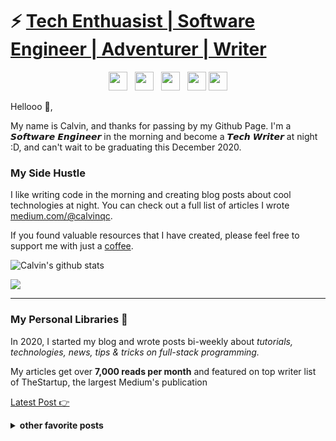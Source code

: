 # ⚡️ <a href="https://calvinqc.com" target="_blank"> Tech Enthuasist | Software Engineer | Adventurer | Writer </a>
<p align='center'>
<a href="https://dev.to/calvinqc"><img height="30" src="https://raw.githubusercontent.com/WaylonWalker/WaylonWalker/main/icon/dev.png"></a>&nbsp;&nbsp;
<a href="https://twitter.com/calvinqc_"><img height="30" src="https://github.com/WaylonWalker/WaylonWalker/blob/main/icon/twitter.png?raw=true"></a>&nbsp;&nbsp;
<a href="https://instagram.com/calvin.qc"><img height="30" src="https://github.com/WaylonWalker/WaylonWalker/blob/main/icon/instagram.jpg?raw=true"></a>&nbsp;&nbsp;
<a href="https://www.buymeacoffee.com/calvinqc"><img height="30" src="https://github.com/WaylonWalker/WaylonWalker/blob/main/icon/by-me-a-coffee.png?raw=true"></a>
<a href="https://www.linkedin.com/in/calvinqc/"><img height="30" src="https://github.com/WaylonWalker/WaylonWalker/blob/main/icon/linkedin.png?raw=true"></a>

Hellooo 👋,

My name is Calvin, and thanks for passing by my Github Page. I'm a 𝙎𝙤𝙛𝙩𝙬𝙖𝙧𝙚 𝙀𝙣𝙜𝙞𝙣𝙚𝙚𝙧 in the morning and become a 𝙏𝙚𝙘𝙝 𝙒𝙧𝙞𝙩𝙚𝙧 at night :D, and can't wait to be graduating this December 2020.


### My Side Hustle
I like writing code in the morning and creating blog posts about cool technologies at night. You can check out a full list of articles I wrote [medium.com/@calvinqc](medium.com/@calvinqc). 

If you found valuable resources that I have created, please feel free to support me with just a [coffee](https://www.buymeacoffee.com/calvinqc).

![Calvin's github stats](https://github-readme-stats.vercel.app/api?username=calvinqc&show_icons=true&theme=default)

<a href="https://github.com/calvinqc/trivin">
  <img align="center" src="https://github-readme-stats.vercel.app/api/pin/?username=calvinqc&repo=trivin&theme=default" />
</a>  


<!-- <a href="https://github.com/calvinqc/Nodejs-Server-Template">
  <img align="center" src="https://github-readme-stats.vercel.app/api/pin/?username=calvinqc&repo=Nodejs-Server-Template&theme=default" />
</a> -->

<!-- <a href="https://github.com/DPA-SJSU/Degree-Planning-Assistant">
  <img align="center" src="https://github-readme-stats.vercel.app/api/pin/?username=DPA-SJSU&repo=Degree-Planning-Assistant&theme=default" />
</a>   -->

----
### My Personal Libraries 🌱

In 2020, I started my blog and wrote posts bi-weekly about *tutorials, technologies, news, tips & tricks on full-stack programming.* 

My articles get over **7,000 reads per month** and featured on top writer list of TheStartup, the largest Medium's publication

[Latest Post 👉](https://medium.com/@calvinqc)

<details>
 <summary><strong>other favorite posts</strong></summary>

- <a href="https://medium.com/swlh/webrtc-the-technology-that-powers-google-meet-hangout-facebook-messenger-and-discord-cb926973d786">WebRTC — The technology that powers Google Meet/Hangout, Facebook Messenger and Discord</a>

- <a href="https://levelup.gitconnected.com/2020-mac-setup-that-makes-your-life-easier-f94d176f388">2020 Mac setup</a>

- <a href="https://levelup.gitconnected.com/i-built-a-m-e-r-n-codebase-in-an-hour-742acd71ed7e">Full Tutorial to build Full M.E.R.N project</a>
</details>
